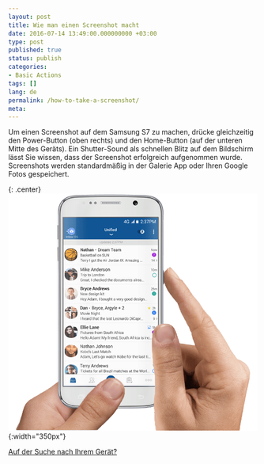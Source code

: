 ```yaml
---
layout: post
title: Wie man einen Screenshot macht
date: 2016-07-14 13:49:00.000000000 +03:00
type: post
published: true
status: publish
categories:
- Basic Actions
tags: []
lang: de
permalink: /how-to-take-a-screenshot/
meta:
---
```


Um einen Screenshot auf dem Samsung S7 zu machen, drücke gleichzeitig den Power-Button (oben rechts) und den Home-Button (auf der unteren Mitte des Geräts). Ein Shutter-Sound als schnellen Blitz auf dem Bildschirm lässt Sie wissen, dass der Screenshot erfolgreich aufgenommen wurde. Screenshots werden standardmäßig in der Galerie App oder Ihren Google Fotos gespeichert.

{: .center}
![S7 Screenshot](/assets/S7_BM.png){:width="350px"}

[Auf der Suche nach Ihrem Gerät?](http://bluemaildevices.com)
